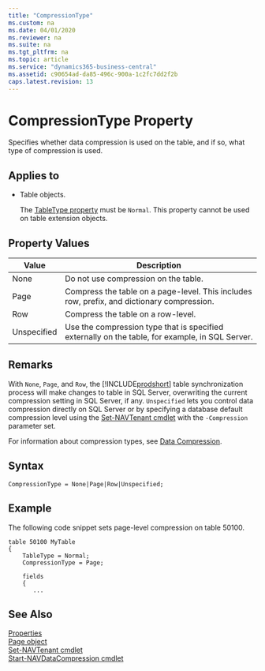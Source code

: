 ```yaml
---
title: "CompressionType"
ms.custom: na
ms.date: 04/01/2020
ms.reviewer: na
ms.suite: na
ms.tgt_pltfrm: na
ms.topic: article
ms.service: "dynamics365-business-central"
ms.assetid: c90654ad-da85-496c-900a-1c2fc7dd2f2b
caps.latest.revision: 13
---
```


 

# CompressionType Property

Specifies whether data compression is used on the table, and if so, what type of compression is used. 
  
## Applies to  
  
-   Table objects.

    The [TableType property](devenv-tabletype-property.md) must be `Normal`. This property cannot be used on table extension objects.

## Property Values  

| Value    |Description   |
|----------|------------|
|None         |Do not use compression on the table.|
|Page        |Compress the table on a page-level. This includes row, prefix, and dictionary compression.| 
|Row        |Compress the table on a row-level.|
|Unspecified        |Use the compression type that is specified externally on the table, for example, in SQL Server.|

## Remarks

With `None`, `Page`, and `Row`, the [!INCLUDE[prodshort](../includes/prodshort.md)] table synchronization process will make changes to table in SQL Server, overwriting the current compression setting in SQL Server, if any. `Unspecified` lets you control data compression directly on SQL Server or by specifying a database default compression level using the [Set-NAVTenant cmdlet](/powershell/module/microsoft.dynamics.nav.management/set-navtenant) with the `-Compression` parameter set.

For information about compression types, see [Data Compression](../../administration/optimize-sql-data-access.md#Compression).

## Syntax
```
CompressionType = None|Page|Row|Unspecified; 
```

## Example
The following code snippet sets page-level compression on table 50100.
```
table 50100 MyTable
{
    TableType = Normal;
    CompressionType = Page;

    fields
    {
       ...
```

## See Also  
[Properties](devenv-properties.md)  
[Page object](../devenv-page-object.md)  
[Set-NAVTenant cmdlet](/powershell/module/microsoft.dynamics.nav.management/get-navtenant)  
[Start-NAVDataCompression cmdlet](/powershell/module/microsoft.dynamics.nav.management/start-navdatabasecompression)  
